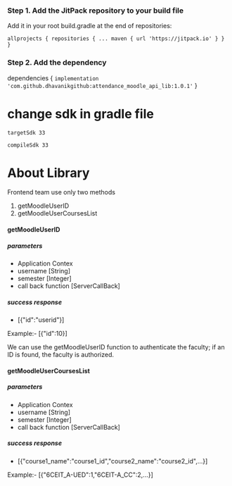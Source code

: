 ### Step 1. Add the JitPack repository to your build file

Add it in your root build.gradle at the end of repositories:

`
allprojects {
		repositories {
			...
			maven { url 'https://jitpack.io' }
		}
}
`

### Step 2. Add the dependency

dependencies {
`implementation 'com.github.dhavanikgithub:attendance_moodle_api_lib:1.0.1'`
}

# change sdk in gradle file

`targetSdk 33`

`compileSdk 33`

# About Library
Frontend team use only two methods
<ol>
  <li>getMoodleUserID</li>
  <li>getMoodleUserCoursesList</li>
</ol>

#### getMoodleUserID
##### parameters
- Application Contex
- username [String]
- semester [Integer]
- call back function [ServerCallBack]

##### success response
- [{"id":"userid"}] 

Example:- [{"id":10}]

We can use the getMoodleUserID function to authenticate the faculty; if an ID is found, the faculty is authorized.

#### getMoodleUserCoursesList
##### parameters
- Application Contex
- username [String]
- semester [Integer]
- call back function [ServerCallBack]

##### success response
- [{"course1_name":"course1_id","course2_name":"course2_id",...}] 

Example:- [{"6CEIT_A-UED":1,"6CEIT-A_CC":2,...}]
